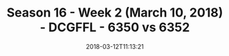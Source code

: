 ---
title: Season 16 - Week 2 (March 10, 2018) - DCGFFL - 6350 vs 6352
teams_score:
- team: 6350
  score: 42
- team: 6352
  score: 6
mvp: Will Lipovsky, Mike Hess
game-ball: Edgar Chavez, Justin Parker
season: 16
week: 2
date: '2018-03-12T11:13:21'
pageid: season-16-week-2-march-10-2018-6350-vs-6352
---